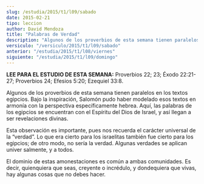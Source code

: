 ```yaml
---
slug: /estudia/2015/t1/l09/sabado
date: 2015-02-21
tipo: leccion
author: David Mendoza
title: "Palabras de Verdad"
description: "Algunos de los proverbios de esta semana tienen paralelos en los textos  egipcios. Bajo la inspiración, Salomón pudo haber modelado esos textos en  armonía con la perspectiva específicamente hebrea. Aquí, las palabras de los  egipcios se encuentran con el Espíritu del Dios de ..."
versiculo: "/versiculo/2015/t1/l09/sabado"
anterior: "/estudia/2015/t1/l08/viernes"
siguiente: "/estudia/2015/t1/l09/domingo"
---
```


**LEE PARA EL ESTUDIO DE ESTA SEMANA:** Proverbios 22; 23; Éxodo 22:21-27; Proverbios 24; Efesios 5:20; Ezequiel 33:8.

Algunos de los proverbios de esta semana tienen paralelos en los textos egipcios. Bajo la inspiración, Salomón pudo haber modelado esos textos en armonía con la perspectiva específicamente hebrea. Aquí, las palabras de los egipcios se encuentran con el Espíritu del Dios de Israel, y así llegan a ser revelaciones divinas.

Esta observación es importante, pues nos recuerda el carácter universal de la “verdad”. Lo que era cierto para los israelitas también fue cierto para los egipcios; de otro modo, no sería la verdad. Algunas verdades se aplican univer salmente, y a todos.

El dominio de estas amonestaciones es común a ambas comunidades. Es decir, quienquiera que seas, creyente o incrédulo, y dondequiera que vivas, hay algunas cosas que no debes hacer.
